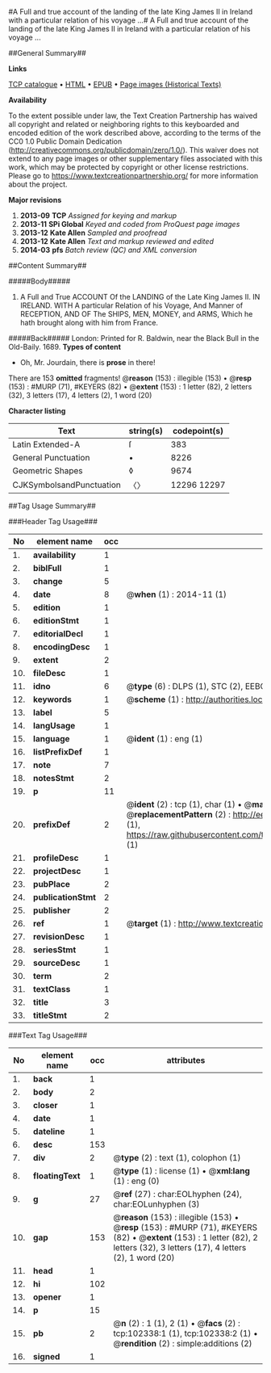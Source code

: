 #A Full and true account of the landing of the late King James II in Ireland with a particular relation of his voyage ...#
A Full and true account of the landing of the late King James II in Ireland with a particular relation of his voyage ...

##General Summary##

**Links**

[TCP catalogue](http://www.ota.ox.ac.uk/tcp/)  • 
[HTML](http://tei.it.ox.ac.uk/tcp/Texts-HTML/free/A40/A40568.html)  • 
[EPUB](http://tei.it.ox.ac.uk/tcp/Texts-EPUB/free/A40/A40568.epub) • 
[Page images (Historical Texts)](https://historicaltexts.jisc.ac.uk/eebo-14438711e)

**Availability**

To the extent possible under law, the Text Creation Partnership has waived all copyright and related or neighboring rights to this keyboarded and encoded edition of the work described above, according to the terms of the CC0 1.0 Public Domain Dedication (http://creativecommons.org/publicdomain/zero/1.0/). This waiver does not extend to any page images or other supplementary files associated with this work, which may be protected by copyright or other license restrictions. Please go to https://www.textcreationpartnership.org/ for more information about the project.

**Major revisions**

1. __2013-09__ __TCP__ *Assigned for keying and markup*
1. __2013-11__ __SPi Global__ *Keyed and coded from ProQuest page images*
1. __2013-12__ __Kate Allen__ *Sampled and proofread*
1. __2013-12__ __Kate Allen__ *Text and markup reviewed and edited*
1. __2014-03__ __pfs__ *Batch review (QC) and XML conversion*

##Content Summary##

#####Body#####

1. A Full and True ACCOUNT Of the LANDING of the Late King James II. IN IRELAND. WITH A particular Relation of his Voyage, And Manner of RECEPTION, AND OF The SHIPS, MEN, MONEY, and ARMS, Which he hath brought along with him from France.

#####Back#####
London: Printed for R. Baldwin, near the Black Bull in the Old-Baily. 1689.
**Types of content**

  * Oh, Mr. Jourdain, there is **prose** in there!

There are 153 **omitted** fragments! 
 @__reason__ (153) : illegible (153)  •  @__resp__ (153) : #MURP (71), #KEYERS (82)  •  @__extent__ (153) : 1 letter (82), 2 letters (32), 3 letters (17), 4 letters (2), 1 word (20)

**Character listing**


|Text|string(s)|codepoint(s)|
|---|---|---|
|Latin Extended-A|ſ|383|
|General Punctuation|•|8226|
|Geometric Shapes|◊|9674|
|CJKSymbolsandPunctuation|〈〉|12296 12297|

##Tag Usage Summary##

###Header Tag Usage###

|No|element name|occ|attributes|
|---|---|---|---|
|1.|__availability__|1||
|2.|__biblFull__|1||
|3.|__change__|5||
|4.|__date__|8| @__when__ (1) : 2014-11 (1)|
|5.|__edition__|1||
|6.|__editionStmt__|1||
|7.|__editorialDecl__|1||
|8.|__encodingDesc__|1||
|9.|__extent__|2||
|10.|__fileDesc__|1||
|11.|__idno__|6| @__type__ (6) : DLPS (1), STC (2), EEBO-CITATION (1), OCLC (1), VID (1)|
|12.|__keywords__|1| @__scheme__ (1) : http://authorities.loc.gov/ (1)|
|13.|__label__|5||
|14.|__langUsage__|1||
|15.|__language__|1| @__ident__ (1) : eng (1)|
|16.|__listPrefixDef__|1||
|17.|__note__|7||
|18.|__notesStmt__|2||
|19.|__p__|11||
|20.|__prefixDef__|2| @__ident__ (2) : tcp (1), char (1)  •  @__matchPattern__ (2) : ([0-9\-]+):([0-9IVX]+) (1), (.+) (1)  •  @__replacementPattern__ (2) : http://eebo.chadwyck.com/downloadtiff?vid=$1&page=$2 (1), https://raw.githubusercontent.com/textcreationpartnership/Texts/master/tcpchars.xml#$1 (1)|
|21.|__profileDesc__|1||
|22.|__projectDesc__|1||
|23.|__pubPlace__|2||
|24.|__publicationStmt__|2||
|25.|__publisher__|2||
|26.|__ref__|1| @__target__ (1) : http://www.textcreationpartnership.org/docs/. (1)|
|27.|__revisionDesc__|1||
|28.|__seriesStmt__|1||
|29.|__sourceDesc__|1||
|30.|__term__|2||
|31.|__textClass__|1||
|32.|__title__|3||
|33.|__titleStmt__|2||


###Text Tag Usage###

|No|element name|occ|attributes|
|---|---|---|---|
|1.|__back__|1||
|2.|__body__|2||
|3.|__closer__|1||
|4.|__date__|1||
|5.|__dateline__|1||
|6.|__desc__|153||
|7.|__div__|2| @__type__ (2) : text (1), colophon (1)|
|8.|__floatingText__|1| @__type__ (1) : license (1)  •  @__xml:lang__ (1) : eng (0)|
|9.|__g__|27| @__ref__ (27) : char:EOLhyphen (24), char:EOLunhyphen (3)|
|10.|__gap__|153| @__reason__ (153) : illegible (153)  •  @__resp__ (153) : #MURP (71), #KEYERS (82)  •  @__extent__ (153) : 1 letter (82), 2 letters (32), 3 letters (17), 4 letters (2), 1 word (20)|
|11.|__head__|1||
|12.|__hi__|102||
|13.|__opener__|1||
|14.|__p__|15||
|15.|__pb__|2| @__n__ (2) : 1 (1), 2 (1)  •  @__facs__ (2) : tcp:102338:1 (1), tcp:102338:2 (1)  •  @__rendition__ (2) : simple:additions (2)|
|16.|__signed__|1||
